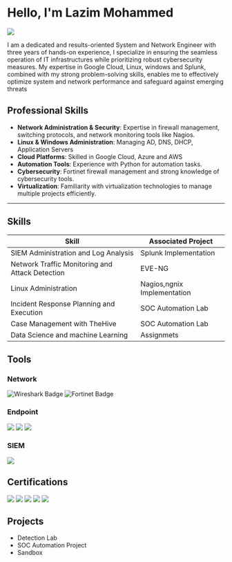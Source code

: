 # Hello, I'm Lazim Mohammed
<a href="https://www.linkedin.com/in/kmlazim98/"><img src="https://img.shields.io/badge/-LinkedIn-0072b1?&style=for-the-badge&logo=linkedin&logoColor=white" /></a>

I am a dedicated and results-oriented System and Network Engineer with three years of hands-on experience, I specialize in ensuring the seamless operation of IT infrastructures while prioritizing robust cybersecurity measures. My expertise in Google Cloud, Linux, windows and Splunk, combined with my strong problem-solving skills, enables me to effectively optimize system and network performance and safeguard against emerging threats


## Professional Skills

- **Network Administration & Security**: Expertise in firewall management, switching protocols, and network monitoring tools like Nagios.
- **Linux & Windows Administration**: Managing AD, DNS, DHCP, Application Servers
- **Cloud Platforms**: Skilled in Google Cloud, Azure and AWS
- **Automation Tools**: Experience with Python for automation tasks.
- **Cybersecurity**: Fortinet firewall management and strong knowledge of cybersecurity tools.
- **Virtualization**: Familiarity with virtualization technologies to manage multiple projects efficiently.

---


## Skills

| Skill                                         | Associated Project         |
|-----------------------------------------------|----------------------------|
| SIEM Administration and Log Analysis          | Splunk Implementation |
| Network Traffic Monitoring and Attack Detection | EVE-NG|
| Linux Administration         |Nagios,ngnix Implementation|
| Incident Response Planning and Execution      | SOC Automation Lab|
| Case Management with TheHive                  | SOC Automation Lab|
| Data Science and machine Learning | Assignmets|

## Tools

 ### Network
<div>
    <img src="https://img.shields.io/badge/-Wireshark-1679A7?&style=for-the-badge&logo=Wireshark&logoColor=white" alt="Wireshark Badge" />
     <img src="https://www.credly.com/badges/6608fee6-daae-4a69-82e7-fcf6875dbc8e/public_url" alt="Fortinet Badge" />
    
   
</div>

### Endpoint
<div>
    <img src="https://img.shields.io/badge/-Microsoft_Defender_for_Endpoint-00A4EF?&style=for-the-badge&logo=Microsoft&logoColor=white" />
    <img src="https://img.shields.io/badge/-Velociraptor-4B275F?&style=for-the-badge&logo=Velociraptor&logoColor=white" />
    <img src="https://img.shields.io/badge/SYMANTEC_ENDPONIT_PROCTECTION_MANAGER-yellow"/>
</div>

### SIEM
<div>
    <img src="https://img.shields.io/badge/-Splunk-000000?&style=for-the-badge&logo=Splunk&logoColor=white" />
</div>

## Certifications
<div>
<img src="https://img.shields.io/badge/-Security%2B-FF0000?&style=for-the-badge&logo=CompTIA&logoColor=white" />
<img src="https://img.shields.io/badge/-Network%2B-007ACC?&style=for-the-badge&logo=CompTIA&logoColor=white" />
<img src="https://img.shields.io/badge/-A%2B-4D4D4D?&style=for-the-badge&logo=CompTIA&logoColor=white" />
<img src="https://img.shields.io/badge/Cisco_Certified_Network_Associate-black"/>
<img src="https://img.shields.io/badge/Certified_Cyber_Security%20_professional-red"/>

 


 

</div>

## Projects
- Detection Lab
- SOC Automation Project
- Sandbox
